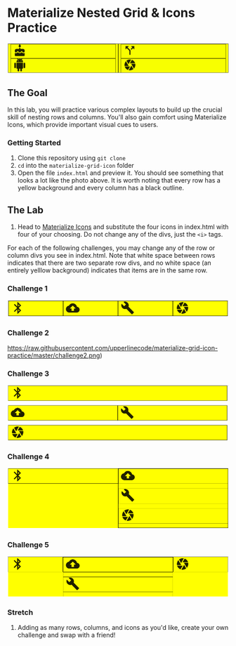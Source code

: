 # Materialize Nested Grid & Icons Practice

![Initial Icons](https://raw.githubusercontent.com/upperlinecode/materialize-grid-icon-practice/master/icons_start.png)

## The Goal
In this lab, you will practice various complex layouts to build up the crucial skill of nesting rows and columns. You'll also gain comfort using Materialize Icons, which provide important visual cues to users.

### Getting Started

1. Clone this repository using `git clone`
2. `cd` into the `materialize-grid-icon` folder
3. Open the file `index.html` and preview it. You should see something that looks a lot like the photo above. It is worth noting that every row has a yellow background and every column has a black outline.

## The Lab
1. Head to <a href="https://materializecss.com/icons.html">Materialize Icons</a> and substitute the four icons in index.html with four of your choosing. Do not change any of the divs, just the `<i>` tags.

For each of the following challenges, you may change any of the row or column divs you see in index.html. Note that white space between rows indicates that there are two separate row divs, and no white space (an entirely yelllow background) indicates that items are in the same row.

### Challenge 1
![Challenge1](https://raw.githubusercontent.com/upperlinecode/materialize-grid-icon-practice/master/challenge1.png)
### Challenge 2
https://raw.githubusercontent.com/upperlinecode/materialize-grid-icon-practice/master/challenge2.png)
### Challenge 3
![Challenge3](https://raw.githubusercontent.com/upperlinecode/materialize-grid-icon-practice/master/challenge3.png)
### Challenge 4
![Challenge4](https://raw.githubusercontent.com/upperlinecode/materialize-grid-icon-practice/master/challenge4.png)
### Challenge 5
![Challenge5](https://raw.githubusercontent.com/upperlinecode/materialize-grid-icon-practice/master/challenge5.png)

### Stretch
1. Adding as many rows, columns, and icons as you'd like, create your own challenge and swap with a friend!
